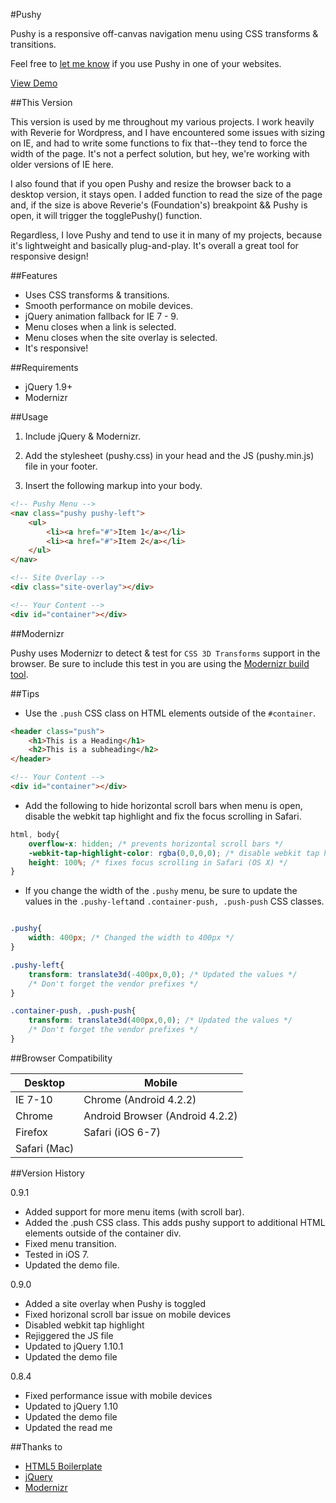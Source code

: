 #Pushy

Pushy is a responsive off-canvas navigation menu using CSS transforms & transitions.

Feel free to [let me know](http://www.twitter.com/cmyee) if you use Pushy in one of your websites.

[View Demo](http://www.christopheryee.ca/pushy)

##This Version

This version is used by me throughout my various projects. I work heavily with Reverie for Wordpress, and I have encountered some issues with sizing on IE, and had to write some functions to fix that--they tend to force the width of the page. It's not a perfect solution, but hey, we're working with older versions of IE here.

I also found that if you open Pushy and resize the browser back to a desktop version, it stays open. I added function to read the size of the page and, if the size is above Reverie's (Foundation's) breakpoint && Pushy is open, it will trigger the togglePushy() function.

Regardless, I love Pushy and tend to use it in many of my projects, because it's lightweight and basically plug-and-play. It's overall a great tool for responsive design!

##Features

- Uses CSS transforms & transitions.
- Smooth performance on mobile devices.
- jQuery animation fallback for IE 7 - 9.
- Menu closes when a link is selected.
- Menu closes when the site overlay is selected.
- It's responsive!

##Requirements

- jQuery 1.9+
- Modernizr

##Usage

1. Include jQuery & Modernizr.

2. Add the stylesheet (pushy.css) in your head and the JS (pushy.min.js) file in your footer.

3. Insert the following markup into your body.

```html
<!-- Pushy Menu -->
<nav class="pushy pushy-left">
    <ul>
        <li><a href="#">Item 1</a></li>
        <li><a href="#">Item 2</a></li>
    </ul>
</nav>

<!-- Site Overlay -->
<div class="site-overlay"></div>

<!-- Your Content -->
<div id="container"></div>
```

##Modernizr

Pushy uses Modernizr to detect & test for ```CSS 3D Transforms``` support in the browser. Be sure to include this test in you are using the [Modernizr build tool](http://modernizr.com/download/#-csstransforms3d-shiv-cssclasses-teststyles-testprop-testallprops-prefixes-domprefixes-load).


##Tips

- Use the ```.push``` CSS class on HTML elements outside of the ```#container```.

```html
<header class="push">
    <h1>This is a Heading</h1>
    <h2>This is a subheading</h2>
</header>

<!-- Your Content -->
<div id="container"></div>
```

- Add the following to hide horizontal scroll bars when menu is open, disable the webkit tap highlight and fix the focus scrolling in Safari.


```css
html, body{
	overflow-x: hidden; /* prevents horizontal scroll bars */
	-webkit-tap-highlight-color: rgba(0,0,0,0); /* disable webkit tap highlight */
	height: 100%; /* fixes focus scrolling in Safari (OS X) */
}
```

- If you change the width of the ```.pushy``` menu, be sure to update the values in the ```.pushy-left```and ```.container-push, .push-push``` CSS classes.

```css

.pushy{
    width: 400px; /* Changed the width to 400px */
}

.pushy-left{
    transform: translate3d(-400px,0,0); /* Updated the values */
    /* Don't forget the vendor prefixes */
}

.container-push, .push-push{
    transform: translate3d(400px,0,0); /* Updated the values */
    /* Don't forget the vendor prefixes */
}
```

##Browser Compatibility

| Desktop       | Mobile                           |
| ------------- | -------------------------------- |
| IE 7-10       | Chrome (Android 4.2.2)           |
| Chrome        | Android Browser (Android 4.2.2)  |
| Firefox       | Safari (iOS 6-7)                 |
| Safari (Mac)  |

##Version History

0.9.1

- Added support for more menu items (with scroll bar).
- Added the .push CSS class. This adds pushy support to additional HTML elements outside of the container div.
- Fixed menu transition.
- Tested in iOS 7.
- Updated the demo file.

0.9.0

- Added a site overlay when Pushy is toggled
- Fixed horizonal scroll bar issue on mobile devices
- Disabled webkit tap highlight
- Rejiggered the JS file
- Updated to jQuery 1.10.1
- Updated the demo file

0.8.4

- Fixed performance issue with mobile devices
- Updated to jQuery 1.10
- Updated the demo file
- Updated the read me

##Thanks to

- [HTML5 Boilerplate](http://html5boilerplate.com/)
- [jQuery](http://jquery.com/)
- [Modernizr](http://modernizr.com/)
